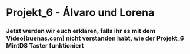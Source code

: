 # Projekt_6 - Álvaro und Lorena

### Jetzt werden wir euch erklären, falls ihr es mit dem Video[buenas.com] nicht verstanden habt, wie der Projekt_6 MintDS Taster funktioniert
